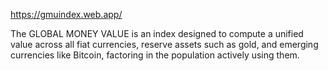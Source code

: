 https://gmuindex.web.app/

The GLOBAL MONEY VALUE is an index designed to compute a unified value across all fiat currencies,
reserve assets such as gold, and emerging currencies like Bitcoin, 
factoring in the population actively using them.
